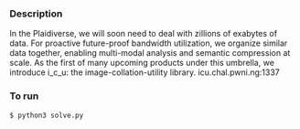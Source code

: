 ### Description
In the Plaidiverse, we will soon need to deal with zillions of exabytes of data. For proactive future-proof bandwidth utilization, we organize similar data together, enabling multi-modal analysis and semantic compression at scale. As the first of many upcoming products under this umbrella, we introduce i_c_u: the image-collation-utility library. icu.chal.pwni.ng:1337
### To run
```bash
$ python3 solve.py 
```
